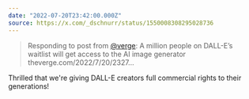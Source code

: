 ```yaml
---
date: "2022-07-20T23:42:00.000Z"
source: https://x.com/_dschnurr/status/1550008308295028736
---
```


> Responding to post from [@verge](https://x.com/verge): A million people on DALL-E’s waitlist will get access to the AI image generator theverge.com/2022/7/20/2327…

Thrilled that we're giving DALL-E creators full commercial rights to their generations!
